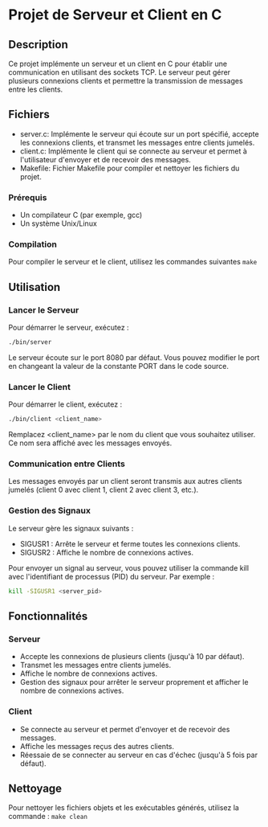 
# Projet de Serveur et Client en C
## Description
Ce projet implémente un serveur et un client en C pour établir une communication en utilisant des sockets TCP. Le serveur peut gérer plusieurs connexions clients et permettre la transmission de messages entre les clients.

## Fichiers
- server.c: Implémente le serveur qui écoute sur un port spécifié, accepte les connexions clients, et transmet les messages entre clients jumelés.
- client.c: Implémente le client qui se connecte au serveur et permet à l'utilisateur d'envoyer et de recevoir des messages.
- Makefile: Fichier Makefile pour compiler et nettoyer les fichiers du projet.
### Prérequis
- Un compilateur C (par exemple, gcc)
- Un système Unix/Linux
### Compilation
Pour compiler le serveur et le client, utilisez les commandes suivantes `make`

## Utilisation
### Lancer le Serveur
Pour démarrer le serveur, exécutez :

```sh
./bin/server
```
Le serveur écoute sur le port 8080 par défaut. Vous pouvez modifier le port en changeant la valeur de la constante PORT dans le code source.

### Lancer le Client
Pour démarrer le client, exécutez :

```sh
./bin/client <client_name>
```
Remplacez <client_name> par le nom du client que vous souhaitez utiliser. Ce nom sera affiché avec les messages envoyés.

### Communication entre Clients
Les messages envoyés par un client seront transmis aux autres clients jumelés (client 0 avec client 1, client 2 avec client 3, etc.).

### Gestion des Signaux
Le serveur gère les signaux suivants :
- SIGUSR1 : Arrête le serveur et ferme toutes les connexions clients.
- SIGUSR2 : Affiche le nombre de connexions actives.

Pour envoyer un signal au serveur, vous pouvez utiliser la commande kill avec l'identifiant de processus (PID) du serveur. Par exemple :

```sh
kill -SIGUSR1 <server_pid>
```

## Fonctionnalités
### Serveur
- Accepte les connexions de plusieurs clients (jusqu'à 10 par défaut).
- Transmet les messages entre clients jumelés.
- Affiche le nombre de connexions actives.
- Gestion des signaux pour arrêter le serveur proprement et afficher le nombre de connexions actives.
### Client
- Se connecte au serveur et permet d'envoyer et de recevoir des messages.
- Affiche les messages reçus des autres clients.
- Réessaie de se connecter au serveur en cas d'échec (jusqu'à 5 fois par défaut).


## Nettoyage
Pour nettoyer les fichiers objets et les exécutables générés, utilisez la commande : `make clean`

